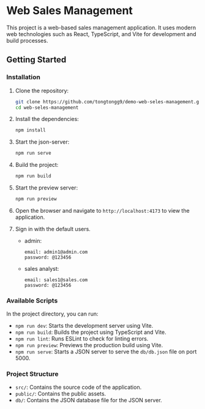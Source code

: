 # Web Sales Management

This project is a web-based sales management application. It uses modern web technologies such as React, TypeScript, and Vite for development and build processes.

## Getting Started

### Installation

1. Clone the repository:

    ```sh
    git clone https://github.com/tongtongg9/demo-web-seles-management.git
    cd web-seles-management
    ```

2. Install the dependencies:

    ```sh
    npm install
    ```

3. Start the json-server:

    ```sh
    npm run serve
    ```

4. Build the project:

    ```sh
    npm run build
    ```

5. Start the preview server:

    ```sh
    npm run preview
    ```

6. Open the browser and navigate to `http://localhost:4173` to view the application.

7. Sign in with the default users.
    - admin:
        ```
        email: admin1@admin.com
        password: @123456
        ```
    - sales analyst:
        ```
        email: sales1@sales.com
        password: @123456
        ```

### Available Scripts

In the project directory, you can run:

-   `npm run dev`: Starts the development server using Vite.
-   `npm run build`: Builds the project using TypeScript and Vite.
-   `npm run lint`: Runs ESLint to check for linting errors.
-   `npm run preview`: Previews the production build using Vite.
-   `npm run serve`: Starts a JSON server to serve the `db/db.json` file on port 5000.

### Project Structure

-   `src/`: Contains the source code of the application.
-   `public/`: Contains the public assets.
-   `db/`: Contains the JSON database file for the JSON server.
